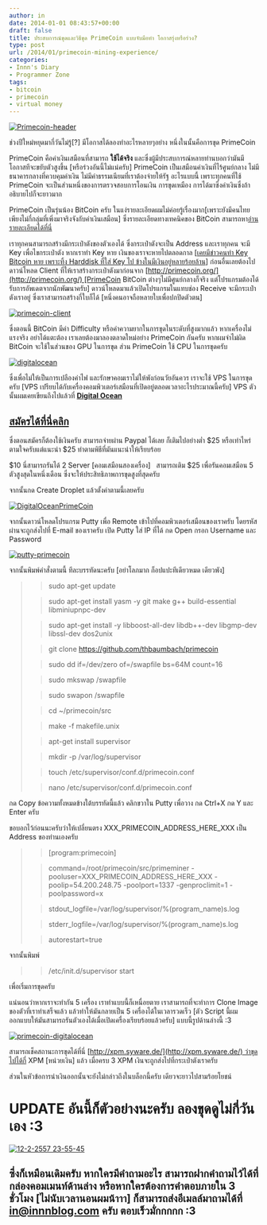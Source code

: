 ```yaml
---
author: in
date: 2014-01-01 08:43:57+00:00
draft: false
title: ประสบการณ์ขุดและวิธีขุด PrimeCoin แบบจับมือทำ โอกาสรุ่งหรือร่วง?
type: post
url: /2014/01/primecoin-mining-experience/
categories:
- Innn's Diary
- Programmer Zone
tags:
- bitcoin
- primecoin
- virtual money
---
```


[![Primecoin-header](https://www.innnblog.com/wp-content/uploads/2014/01/Primecoin-head.png)
](https://www.innnblog.com/wp-content/uploads/2014/01/Primecoin-head.png)



ช่วงปีใหม่หยุดมากี่วันไม่รู้[?] มีโอกาสได้ลองทำอะไรหลายๆอย่าง หนึ่งในนั้นคือการขุด PrimeCoin

PrimeCoin คือค่าเงินเสมือนที่สามารถ **ใช้ได้จริง** และซึ่งผู้มีประสบการณ์หลายท่านบอกว่ามันมีโอกาสทีจะขยับตัวสูงขึ้น [หรือร่วงอันนี้ไม่แน่ครับ] PrimeCoin เป็นเสมือนค่าเงินที่ไร้ศูนย์กลาง ไม่มีธนาคารกลางที่ควบคุมค่าเงิน ไม่มีค่าธรรมเนียมที่เราต้องจ่ายให้รัฐ อะไรแบบนี้ เพราะทุกคนที่ใช้ PrimeCoin จะเป็นส่วนหนึ่งของการตรวจสอบการโอนเงิน การขุดเหมือง การได้มาซึ่งค่าเงินซึ่งถ้าอธิบายไปก็จะยาวมาก

<!-- more -->

PrimeCoin เป็นรุ่นน้อง BitCoin ครับ ในแง่รายละเอียดผมไม่ค่อยรู้เรื่องมาก[เพราะยังมีคนไทยเพียงไม่กี่กลุ่มที่เพิ่งมาจริงจังกับค่าเงินเสมือน] ซึ่งรายละเอียดทางเทคนิคของ BitCoin สามารถหา[อ่านรายละเอียดได้ที่นี่](http://www.blognone.com/node/35180)

เราทุกคนสามารถสร้างมีกระเป๋าตังของตัวเองได้ ซึ่งกระเป๋าตังจะเป็น Address และเราทุกคน จะมี Key เพื่อไขกระเป๋าตัง หากเราทำ Key หาย เงินของเราจะหายไปตลอดกาล [[เคยมีข่าวคนทำ Key Bitcoin หาย เพราะทิ้ง Harddisk ที่ใส่ Key ไป ข้างในมีเงินอยู่หลายร้อยล้าน](http://www.blognone.com/node/51238)] ก่อนอื่นเลยต้องไปดาวน์โหลด Client ที่ให้เราสร้างกระเป๋าตังมาก่อนจาก [http://primecoin.org/](http://primecoin.org/) [PrimeCoin BitCoin ต่างๆไม่มีศูนย์กลางก็จริง แต่โปรแกรมต้องได้รับการอัพเดตจากนักพัฒนาครับ] ดาวน์โหลดมาแล้วเปิดโปรแกรมในแทบช่อง Receive จะมีกระเป๋าตังเราอยู่ ซึ่งเราสามารถสร้างกี่ใบก็ได้ [หนึ่งคนอาจถือหลายใบเพื่อปกปิดตัวตน]

[![primecoin-client](https://www.innnblog.com/wp-content/uploads/2014/01/primecoin-client.png)
](https://www.innnblog.com/wp-content/uploads/2014/01/primecoin-client.png)

ซึ่งตอนนี้ BitCoin มีค่า Difficulty หรือค่าความยากในการขุดในระดับที่สูงมากแล้ว หากเครื่องไม่แรงจริง อย่าได้แตะต้อง เราเลยต้องมาลองตลาดใหม่อย่าง PrimeCoin กันครับ หากผมจำไม่ผิด BitCoin จะใช้ในส่วนของ GPU ในการขุด ส่วน PrimeCoin ใช้ CPU ในการขุดครับ

[![digitalocean](https://www.innnblog.com/wp-content/uploads/2013/12/digitalocean-1.jpg)
](https://www.innnblog.com/wp-content/uploads/2013/12/digitalocean-1.jpg)

ซึ่งเพื่อไม่ให้เป็นการเปลืองค่าไฟ และรักษาคอมเราไม่ให้พังก่อนวัยอันควร เราจะใช้ VPS ในการขุดครับ [VPS เปรียบได้กับเครื่องคอมพิวเตอร์เสมือนที่เปิดอยู่ตลอดเวลาอะไรประมาณนี้ครับ] VPS ตัวนั้นผมเคยเขียนถึงไปแล้วที่ **[Digital Ocean](https://www.innnblog.com/digital-ocean-high-quality-vps/)**


## [สมัครได้ที่นี่](http://goo.gl/kndkNz)[คลิก](http://goo.gl/kndkNz)


ซึ่งตอนสมัครก็ต้องใช้เงินครับ สามารถจ่ายผ่าน Paypal ได้เลย ก็เติมไปอย่างต่ำ $25 หรือเท่าไหร่ตามใจครับแต่แนะนำ $25 ทำตามพิธีที่มันแนะนำให้เรียบร้อย

$10 นี่สามารถรันได้ 2 Server [คอมเสมือนสองเครื่อง]   สามารถเติม $25 เพื่อรันคอมเสมือน 5 ตัวสูงสุดในหนึ่งเดือน ซึ่งจะให้ประสิทธิภาพการขุดสูงที่สุดครับ

จากนั้นกด Create Droplet แล้วตั้งค่าตามนี้เลยครับ

[![DigitalOceanPrimeCoin](https://www.innnblog.com/wp-content/uploads/2014/01/DigitalOceanStep3-1-503x1024.jpg)
](https://www.innnblog.com/wp-content/uploads/2014/01/DigitalOceanStep3-1.jpg)



จากนั้นดาวน์โหลดโปรแกรม Putty เพื่อ Remote เข้าไปที่คอมพิวเตอร์เสมือนของเราครับ โดยรหัสผ่านจะถูกส่งไปที่ E-mail ของเราครับ เปิด Putty ใส่ IP ที่ได้ กด Open กรอก Username และ Password

[![putty-primecoin](https://www.innnblog.com/wp-content/uploads/2014/01/putty-primecoin.png)
](https://www.innnblog.com/wp-content/uploads/2014/01/putty-primecoin.png)

จากนั้นพิมพ์คำสั่งตามนี้ ทีละบรรทัดนะครับ [อย่าโลภมาก ก็อปแปะทีเดียวหมด เดียวพัง]


<blockquote>

> 
> sudo apt-get update
> 
> 

> 
> sudo apt-get install yasm -y git make g++ build-essential libminiupnpc-dev
> 
> 

> 
> sudo apt-get install -y libboost-all-dev libdb++-dev libgmp-dev libssl-dev dos2unix
> 
> 

> 
> git clone https://github.com/thbaumbach/primecoin
> 
> 

> 
> sudo dd if=/dev/zero of=/swapfile bs=64M count=16
> 
> 

> 
> sudo mkswap /swapfile
> 
> 

> 
> sudo swapon /swapfile
> 
> 

> 
> cd ~/primecoin/src
> 
> 

> 
> make -f makefile.unix
> 
> 

> 
> apt-get install supervisor
> 
> 

> 
> mkdir -p /var/log/supervisor
> 
> 

> 
> touch /etc/supervisor/conf.d/primecoin.conf
> 
> 

> 
> nano /etc/supervisor/conf.d/primecoin.conf
> 
> </blockquote>




กด Copy ข้อความทั้งหมดข้างใต้บรรทัดนี้แล้ว คลิกขวาใน Putty เพื่อวาง กด Ctrl+X กด Y และ Enter ครับ




ขอบอกไว้ก่อนนะครับว่าให้เปลี่ยนตรง XXX_PRIMECOIN_ADDRESS_HERE_XXX เป็น Address ของท่านเองครับ




<blockquote>

> 
> 

> 
> [program:primecoin]
> 
> 

> 
> command=/root/primecoin/src/primeminer -pooluser=XXX_PRIMECOIN_ADDRESS_HERE_XXX -poolip=54.200.248.75 -poolport=1337 -genproclimit=1 -poolpassword=x
> 
> 

> 
> stdout_logfile=/var/log/supervisor/%(program_name)s.log
> 
> 

> 
> stderr_logfile=/var/log/supervisor/%(program_name)s.log
> 
> 

> 
> autorestart=true
> 
> 

> 
> </blockquote>




จากนั้นพิมพ์




<blockquote>

> 
> /etc/init.d/supervisor start
> 
> </blockquote>




เพื่อเริ่มการขุดครับ







แน่นอนว่าหากเราจะทำกัน 5 เครื่อง เราทำแบบนี้ก็เหนื่อยตาย เราสามารถที่จะทำการ Clone Image ของตัวที่เราทำเสร็จแล้ว แล้วทำให้มันกลายเป็น 5 เครื่องได้ในเวลารวดเร็ว [ตัว Script นี้ผมออกแบบให้มันสามารถรันตัวเองได้เมื่อเปิดเครื่องเรียบร้อยแล้วครับ] แบบนี้รูปด้านล่างนี้ :3




[![primecoin-digitalocean](https://www.innnblog.com/wp-content/uploads/2014/01/primecoin-digitalocean.png)
](https://www.innnblog.com/wp-content/uploads/2014/01/primecoin-digitalocean.png)







สามารถเช็คสถานะการขุดได้ที่นี่ [http://xpm.syware.de/](http://xpm.syware.de/) ว่าขุดไปได้กี่ XPM [หน่วยเงิน] แล้ว เมื่อครบ 3 XPM เงินจะถูกส่งไปที่กระเป๋าตังเราครับ







ส่วนในหัวข้อการนำเงินออกนั้นจะยังไม่กล่าวถึงในบล็อกนี้ครับ เดียวจะยาวไปสามร้อยโยชน์







# UPDATE อันนี้ก็ตัวอย่างนะครับ ลองขุดดูไม่กี่วันเอง :3 




[![12-2-2557 23-55-45](https://www.innnblog.com/wp-content/uploads/2014/01/12-2-2557-23-55-45.png)
](https://www.innnblog.com/wp-content/uploads/2014/01/12-2-2557-23-55-45.png)










## ซึ่งก็เหมือนเดิมครับ หากใครมีคำถามอะไร สามารถฝากคำถามไว้ได้ที่กล่องคอมเมนท์ด้านล่าง หรือหากใครต้องการคำตอบภายใน 3 ชั่วโมง [ไม่นับเวลานอนผมน้าาา] ก็สามารถส่งอีเมลล์มาถามได้ที่ in@innnblog.com ครับ ตอบเร็วมั่กกกกก :3
